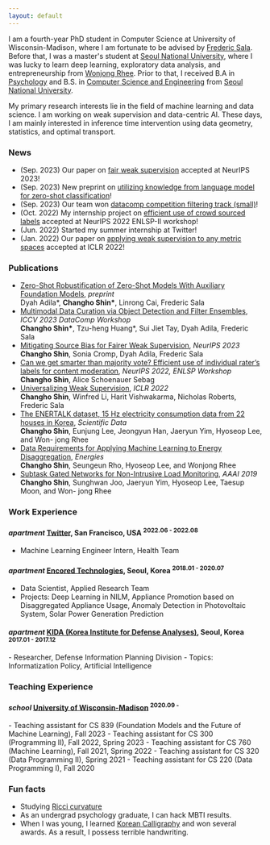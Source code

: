 ```yaml
---
layout: default
---
```


I am a fourth-year PhD student in Computer Science at University of Wisconsin-Madison, where I am fortunate to be advised by [Frederic Sala](https://pages.cs.wisc.edu/~fredsala/). Before that, I was a master's student at [Seoul National University](https://convergence.snu.ac.kr/), where I was lucky to learn deep learning, exploratory data analysis, and entrepreneurship from [Wonjong Rhee](https://drl.snu.ac.kr/people/professor). Prior to that, I received B.A in [Psychology](http://psych.snu.ac.kr/) and B.S. in [Computer Science and Engineering](https://cse.snu.ac.kr/) from [Seoul National University](https://en.snu.ac.kr/).

My primary research interests lie in the field of machine learning and data science. I am working on weak supervision and data-centric AI. These days, I am mainly interested in inference time intervention using data geometry, statistics, and optimal transport.



### News

* (Sep. 2023) Our paper on [fair weak supervision](https://drl.snu.ac.kr/people/professor) accepted at NeurIPS 2023!
* (Sep. 2023) New preprint on [utilizing knowledge from language model for zero-shot classification](https://arxiv.org/abs/2309.04344)!
* (Sep. 2023) Our team won [datacomp competition filtering track (small)](https://ch-shin.github.io/assets/ICCV23_Workshop_Sprocket_Lab_DataComp.pdf)!
* (Oct. 2022) My internship project on [efficient use of crowd sourced labels](https://neurips2022-enlsp.github.io/papers/paper_21.pdf) accepted at NeurIPS 2022 ENLSP-II workshop!
* (Jun. 2022) Started my summer internship at Twitter!
* (Jan. 2022) Our paper on [applying weak supervision to any metric spaces](https://arxiv.org/pdf/2112.03865.pdf) accepted at ICLR 2022!



### Publications

* [Zero-Shot Robustification of Zero-Shot Models With Auxiliary Foundation Models](https://arxiv.org/abs/2309.04344), _preprint_ <br/>
  Dyah Adila\*, **Changho Shin\***, Linrong Cai, Frederic Sala
* [Multimodal Data Curation via Object Detection and Filter Ensembles](https://ch-shin.github.io/assets/ICCV23_Workshop_Sprocket_Lab_DataComp.pdf), _ICCV 2023 DataComp Workshop_ <br/>
  **Changho Shin\***, Tzu-heng Huang*, Sui Jiet Tay, Dyah Adila, Frederic Sala
* [Mitigating Source Bias for Fairer Weak Supervision](https://arxiv.org/abs/2303.17713), _NeurIPS 2023_ <br/>
  **Changho Shin**, Sonia Cromp, Dyah Adila, Frederic Sala
* [Can we get smarter than majority vote? Efficient use of individual rater’s labels for content moderation](https://neurips2022-enlsp.github.io/papers/paper_21.pdf), _NeurIPS 2022, ENLSP Workshop_ <br/>
  **Changho Shin**, Alice Schoenauer Sebag
* [Universalizing Weak Supervision](https://arxiv.org/pdf/2112.03865.pdf), _ICLR 2022_ <br/>
  **Changho Shin**, Winfred Li, Harit Vishwakarma, Nicholas Roberts, Frederic Sala <br/>
* [The ENERTALK dataset, 15 Hz electricity consumption data from 22 houses in
Korea](https://www.nature.com/articles/s41597-019-0212-5.epdf), _Scientific Data_ <br/>
**Changho Shin**, Eunjung Lee, Jeongyun Han, Jaeryun Yim, Hyoseop Lee, and Won-
jong Rhee <br/>
* [Data Requirements for Applying Machine Learning to Energy Disaggregation](https://www.mdpi.com/1996-1073/12/9/1696), _Energies_ <br/>
**Changho Shin**, Seungeun Rho, Hyoseop Lee, and Wonjong Rhee <br/>
* [Subtask Gated Networks for Non-Intrusive Load Monitoring](https://www.aaai.org/ojs/index.php/AAAI/article/view/3908), _AAAI 2019_ <br/>
**Changho Shin**, Sunghwan Joo, Jaeryun Yim, Hyoseop Lee, Taesup Moon, and Won-
jong Rhee <br/>

### Work Experience

<h4 class="experience">
  <i class="material-icons md-18">apartment</i>
  <a href="https://about.twitter.com/en">Twitter</a>, San Francisco, USA
  <sup>2022.06 - 2022.08</sup>
</h4>

- Machine Learning Engineer Intern, Health Team


<h4 class="experience">
  <i class="material-icons md-18">apartment</i>
  <a href="enertalk.com">Encored Technologies</a>, Seoul, Korea
  <sup>2018.01 - 2020.07</sup>
</h4>

- Data Scientist, Applied Research Team
- Projects: Deep Learning in NILM, Appliance Promotion based on Disaggregated Appliance Usage, Anomaly Detection in Photovoltaic System, Solar Power Generation Prediction

<h4 class="experience">
  <i class="material-icons md-18">apartment</i>
  <a href="kida.re.kr">KIDA (Korea Institute for Defense Analyses)</a>, Seoul, Korea
  <sup>2017.01 - 2017.12</sup>
</h4>
- Researcher, Defense Information Planning Division
- Topics: Informatization Policy, Artificial Intelligence

### Teaching Experience
<h4 class="experience">
  <i class="material-icons md-18">school</i>
  <a href="https://www.cs.wisc.edu/">University of Wisconsin-Madison</a>
  <sup>2020.09 -</sup>
</h4>
- Teaching assistant for CS 839 (Foundation Models and the Future of Machine Learning), Fall 2023
- Teaching assistant for CS 300 (Programming II), Fall 2022, Spring 2023
- Teaching assistant for CS 760 (Machine Learning), Fall 2021, Spring 2022
- Teaching assistant for CS 320 (Data Programming II), Spring 2021
- Teaching assistant for CS 220 (Data Programming I), Fall 2020



### Fun facts

* Studying [Ricci curvature](https://www.instagram.com/ricci.cat23/)
* As an undergrad psychology graduate, I can hack MBTI results.
* When I was young, I learned [Korean Calligraphy](https://www.antiquealive.com/Blogs/Korean_Calligraphy.html) and won several awards. As a result, I possess terrible handwriting.
